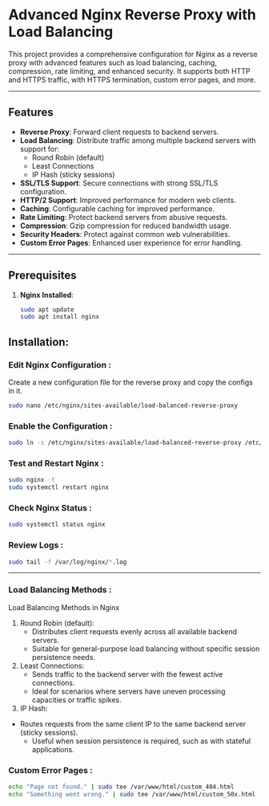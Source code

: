 # Advanced Nginx Reverse Proxy with Load Balancing

This project provides a comprehensive configuration for Nginx as a reverse proxy with advanced features such as load balancing, caching, compression, rate limiting, and enhanced security. It supports both HTTP and HTTPS traffic, with HTTPS termination, custom error pages, and more.

---

## Features

- **Reverse Proxy**: Forward client requests to backend servers.
- **Load Balancing**: Distribute traffic among multiple backend servers with support for:
  - Round Robin (default)
  - Least Connections
  - IP Hash (sticky sessions)
- **SSL/TLS Support**: Secure connections with strong SSL/TLS configuration.
- **HTTP/2 Support**: Improved performance for modern web clients.
- **Caching**: Configurable caching for improved performance.
- **Rate Limiting**: Protect backend servers from abusive requests.
- **Compression**: Gzip compression for reduced bandwidth usage.
- **Security Headers**: Protect against common web vulnerabilities.
- **Custom Error Pages**: Enhanced user experience for error handling.

---

## Prerequisites

1. **Nginx Installed**:
   ```bash
   sudo apt update
   sudo apt install nginx

   
## Installation:

### Edit Nginx Configuration  : 
  Create a new configuration file for the reverse proxy and copy the configs in it.
```bash
sudo nano /etc/nginx/sites-available/load-balanced-reverse-proxy
```

###  Enable the Configuration :
```bash
sudo ln -s /etc/nginx/sites-available/load-balanced-reverse-proxy /etc/nginx/sites-enabled/
```

### Test and Restart Nginx : 
```bash
sudo nginx -t
sudo systemctl restart nginx
```

### Check Nginx Status :
```bash
sudo systemctl status nginx
```

### Review Logs : 
```bash
sudo tail -f /var/log/nginx/*.log
```

 --------------------------------------------------------------------------------

### Load Balancing Methods :
Load Balancing Methods in Nginx

1.	Round Robin (default):
	-	Distributes client requests evenly across all available backend servers.
	-	Suitable for general-purpose load balancing without specific session persistence needs.
2.	Least Connections:
	-	Sends traffic to the backend server with the fewest active connections.
	-	Ideal for scenarios where servers have uneven processing capacities or traffic spikes.
3.	IP Hash:
  -	Routes requests from the same client IP to the same backend server (sticky sessions).
	-	Useful when session persistence is required, such as with stateful applications.

### Custom Error Pages :
```bash
echo "Page not found." | sudo tee /var/www/html/custom_404.html
echo "Something went wrong." | sudo tee /var/www/html/custom_50x.html
```




